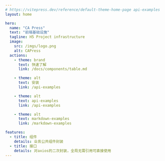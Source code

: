 ```yaml
---
# https://vitepress.dev/reference/default-theme-home-page api-examples  markdown-examples
layout: home

hero:
  name: "CA Press"
  text: "前端基础设施"
  tagline: H5 Project infrastructure
  image:
    src: /imgs/logo.png
    alt: CAPress
  actions:
    - theme: brand
      text: 快速了解
      link: /docs/components/table.md

    - theme: alt
      text: 安装
      link: /api-examples

    - theme: alt
      text: api-examples
      link: /api-examples

    - theme: alt
      text: markdown-examples
      link: /markdown-examples

features:
  - title: 组件
    details: 业务公共组件封装
  - title: 接口
    details: 对axios的二次封装，全局无需引用可直接使用
---
```

